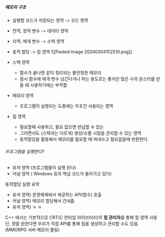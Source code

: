 ##### 메모리 구조
- 실행할 코드가 저장되는 영역 -> 코드 영역
- 전역, 정적 변수 -> 데이터 영역
- 지역, 매개 변수 -> 스택 영역
- 동적 할당 -> 힙 영역
![[Pasted image 20240304152510.png]]

- 스택 영역
	- 함수가 끝나면 같이 정리되는 불안정한 메모리
	- 잠시 함수에 매개 변수 넘긴다거나 하는 용도로는 좋지만 많은 수의 몬스터를 만들 때 사용하기에는 부적합
- 메모리 영역
	- 프로그램이 실행되는 도중에는 무조건 사용되는 영역
- 힙 영역
	- 필요할때 사용하고, 필요 없으면 반납할 수 있는
	- 그러면서도 (스택과는 다르게) 생성/소멸 시점을 관리할 수 있는 영역
	- 동적할당을 활용해서 메모리를 필요할 때 꺼내쓰고 필요없을때 반환한다.

###### 프로그램을 실행한다?
- 유저 영역 (프로그램들이 실행 된다)
- 커널 영역 ( Windows 등의 핵심 코드가 돌아가고 있다)

동적할당 실행 요약
- 유저 영역) 운영체제에서 제공하는 API(함수) 호출
- 커널 영역) 메모리 할당해서 건네줌
- 유저 영역) ㄳ ㄳ

C++ 에서는 기본적으로 CRT(C 런타임 라이브러리)의 **힙 관리자**를 통해 힙 영역 사용
단, 정말 원한다면 우리가 직접 API를 통해 힙을 생성하고 관리할 수도 있음. (MMORPG 서버 메모리 풀링)